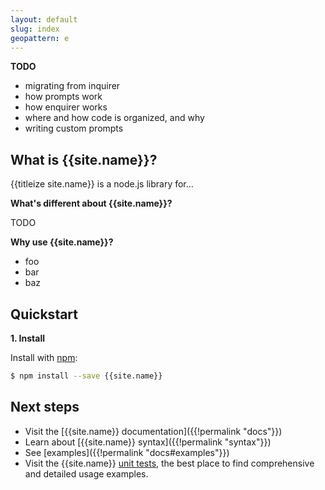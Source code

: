 ```yaml
---
layout: default
slug: index
geopattern: e
---
```


**TODO**

- migrating from inquirer
- how prompts work
- how enquirer works
- where and how code is organized, and why
- writing custom prompts


## What is {{site.name}}?

{{titleize site.name}} is a node.js library for...

**What's different about {{site.name}}?**

TODO

**Why use {{site.name}}?**

- foo
- bar
- baz


## Quickstart

**1. Install**

Install with [npm](https://www.npmjs.com/):

```sh
$ npm install --save {{site.name}}
```



## Next steps

- Visit the [{{site.name}} documentation]({{!permalink "docs"}})
- Learn about [{{site.name}} syntax]({{!permalink "syntax"}})
- See [examples]({{!permalink "docs#examples"}})
- Visit the {{site.name}} [unit tests]({{site.href}}/test), the best place to find comprehensive and detailed usage examples.
